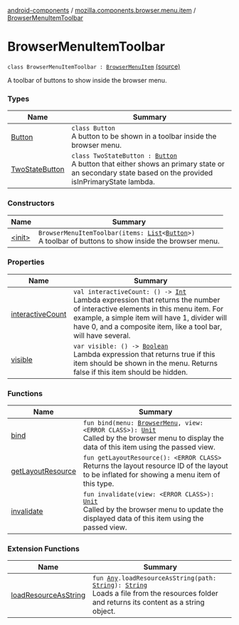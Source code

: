 [android-components](../../index.md) / [mozilla.components.browser.menu.item](../index.md) / [BrowserMenuItemToolbar](./index.md)

# BrowserMenuItemToolbar

`class BrowserMenuItemToolbar : `[`BrowserMenuItem`](../../mozilla.components.browser.menu/-browser-menu-item/index.md) [(source)](https://github.com/mozilla-mobile/android-components/blob/master/components/browser/menu/src/main/java/mozilla/components/browser/menu/item/BrowserMenuItemToolbar.kt#L22)

A toolbar of buttons to show inside the browser menu.

### Types

| Name | Summary |
|---|---|
| [Button](-button/index.md) | `class Button`<br>A button to be shown in a toolbar inside the browser menu. |
| [TwoStateButton](-two-state-button/index.md) | `class TwoStateButton : `[`Button`](-button/index.md)<br>A button that either shows an primary state or an secondary state based on the provided isInPrimaryState lambda. |

### Constructors

| Name | Summary |
|---|---|
| [&lt;init&gt;](-init-.md) | `BrowserMenuItemToolbar(items: `[`List`](https://kotlinlang.org/api/latest/jvm/stdlib/kotlin.collections/-list/index.html)`<`[`Button`](-button/index.md)`>)`<br>A toolbar of buttons to show inside the browser menu. |

### Properties

| Name | Summary |
|---|---|
| [interactiveCount](interactive-count.md) | `val interactiveCount: () -> `[`Int`](https://kotlinlang.org/api/latest/jvm/stdlib/kotlin/-int/index.html)<br>Lambda expression that returns the number of interactive elements in this menu item. For example, a simple item will have 1, divider will have 0, and a composite item, like a tool bar, will have several. |
| [visible](visible.md) | `var visible: () -> `[`Boolean`](https://kotlinlang.org/api/latest/jvm/stdlib/kotlin/-boolean/index.html)<br>Lambda expression that returns true if this item should be shown in the menu. Returns false if this item should be hidden. |

### Functions

| Name | Summary |
|---|---|
| [bind](bind.md) | `fun bind(menu: `[`BrowserMenu`](../../mozilla.components.browser.menu/-browser-menu/index.md)`, view: <ERROR CLASS>): `[`Unit`](https://kotlinlang.org/api/latest/jvm/stdlib/kotlin/-unit/index.html)<br>Called by the browser menu to display the data of this item using the passed view. |
| [getLayoutResource](get-layout-resource.md) | `fun getLayoutResource(): <ERROR CLASS>`<br>Returns the layout resource ID of the layout to be inflated for showing a menu item of this type. |
| [invalidate](invalidate.md) | `fun invalidate(view: <ERROR CLASS>): `[`Unit`](https://kotlinlang.org/api/latest/jvm/stdlib/kotlin/-unit/index.html)<br>Called by the browser menu to update the displayed data of this item using the passed view. |

### Extension Functions

| Name | Summary |
|---|---|
| [loadResourceAsString](../../mozilla.components.support.test.file/kotlin.-any/load-resource-as-string.md) | `fun `[`Any`](https://kotlinlang.org/api/latest/jvm/stdlib/kotlin/-any/index.html)`.loadResourceAsString(path: `[`String`](https://kotlinlang.org/api/latest/jvm/stdlib/kotlin/-string/index.html)`): `[`String`](https://kotlinlang.org/api/latest/jvm/stdlib/kotlin/-string/index.html)<br>Loads a file from the resources folder and returns its content as a string object. |
